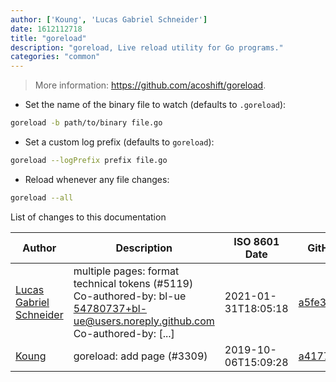```yaml
---
author: ['Koung', 'Lucas Gabriel Schneider']
date: 1612112718
title: "goreload"
description: "goreload, Live reload utility for Go programs."
categories: "common"
---
```

> More information: <https://github.com/acoshift/goreload>.

- Set the name of the binary file to watch (defaults to `.goreload`):

```bash
goreload -b path/to/binary file.go
```

- Set a custom log prefix (defaults to `goreload`):

```bash
goreload --logPrefix prefix file.go
```

- Reload whenever any file changes:

```bash
goreload --all
```
List of changes to this documentation


Author | Description | ISO 8601 Date | GitHub link
------|-----|-----|-----
[Lucas Gabriel Schneider](mailto:casdpa@gmail.com) | multiple pages: format technical tokens (#5119) Co-authored-by: bl-ue <54780737+bl-ue@users.noreply.github.com> Co-authored-by: [...] | 2021-01-31T18:05:18 | [a5fe31bc47ae](https://github.com/tldr-pages/tldr/commit/a5fe31bc47aece3efa5e66b52b3cf384f27d5d72)
[Koung](mailto:20951663+koungkub@users.noreply.github.com) | goreload: add page (#3309) | 2019-10-06T15:09:28 | [a4177137bafe](https://github.com/tldr-pages/tldr/commit/a4177137bafe0efa01ba2ed1aa685b6b089372ab)

